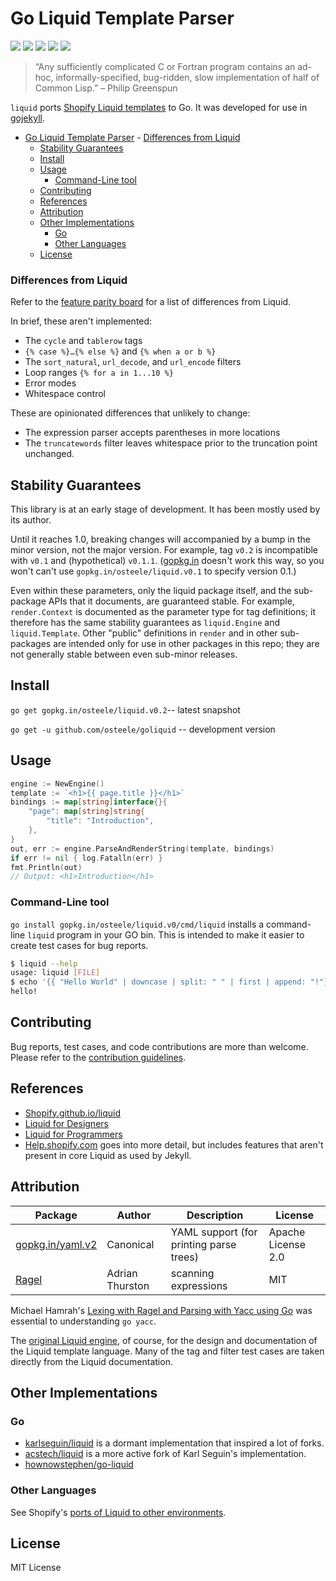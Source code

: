 # Go Liquid Template Parser

 [![][travis-svg]][travis-url] [![][coveralls-svg]][coveralls-url] [![][go-report-card-svg]][go-report-card-url] [![][godoc-svg]][godoc-url] [![][license-svg]][license-url]

> “Any sufficiently complicated C or Fortran program contains an ad-hoc, informally-specified, bug-ridden, slow implementation of half of Common Lisp.” – Philip Greenspun

`liquid` ports [Shopify Liquid templates](https://shopify.github.io/liquid) to Go. It was developed for use in [gojekyll](https://github.com/osteele/gojekyll).

<!-- TOC -->

- [Go Liquid Template Parser](#go-liquid-template-parser)
        - [Differences from Liquid](#differences-from-liquid)
    - [Stability Guarantees](#stability-guarantees)
    - [Install](#install)
    - [Usage](#usage)
        - [Command-Line tool](#command-line-tool)
    - [Contributing](#contributing)
    - [References](#references)
    - [Attribution](#attribution)
    - [Other Implementations](#other-implementations)
        - [Go](#go)
        - [Other Languages](#other-languages)
    - [License](#license)

<!-- /TOC -->

### Differences from Liquid

Refer to the [feature parity board](https://github.com/osteele/liquid/projects/1) for a list of differences from Liquid.

In brief, these aren't implemented:

- The `cycle` and `tablerow` tags
- `{% case %}…{% else %}` and `{% when a or b %}`
- The `sort_natural`, `url_decode`, and `url_encode` filters
- Loop ranges `{% for a in 1...10 %}`
- Error modes
- Whitespace control

These are opinionated differences that unlikely to change:

- The expression parser accepts parentheses in more locations
- The `truncatewords` filter leaves whitespace prior to the truncation point unchanged.

## Stability Guarantees

This library is at an early stage of development.
It has been mostly used by its author.

Until it reaches 1.0, breaking changes will accompanied by a bump in the minor version, not the major version. For example, tag `v0.2` is incompatible with `v0.1` and (hypothetical) `v0.1.1`. ([gopkg.in](http://gopkg.in) doesn't work this way, so you won't can't use `gopkg.in/osteele/liquid.v0.1` to specify version 0.1.)

Even within these parameters, only the liquid package itself, and the sub-package APIs that it documents, are guaranteed stable. For example, `render.Context` is documented as the parameter type for tag definitions; it therefore has the same stability guarantees as `liquid.Engine` and `liquid.Template`. Other "public" definitions in `render` and in other sub-packages are intended only for use in other packages in this repo; they are not generally stable between even sub-minor releases.

## Install

`go get gopkg.in/osteele/liquid.v0.2`-- latest snapshot

`go get -u github.com/osteele/goliquid` -- development version

## Usage

```go
engine := NewEngine()
template := `<h1>{{ page.title }}</h1>`
bindings := map[string]interface{}{
    "page": map[string]string{
        "title": "Introduction",
    },
}
out, err := engine.ParseAndRenderString(template, bindings)
if err != nil { log.Fatalln(err) }
fmt.Println(out)
// Output: <h1>Introduction</h1>
```

### Command-Line tool

`go install gopkg.in/osteele/liquid.v0/cmd/liquid` installs a command-line `liquid` program in your GO bin.
This is intended to make it easier to create test cases for bug reports.

```bash
$ liquid --help
usage: liquid [FILE]
$ echo '{{ "Hello World" | downcase | split: " " | first | append: "!"}}' | liquid
hello!
```

## Contributing

Bug reports, test cases, and code contributions are more than welcome.
Please refer to the [contribution guidelines](./CONTRIBUTING.md).

## References

* [Shopify.github.io/liquid](https://shopify.github.io/liquid)
* [Liquid for Designers](https://github.com/Shopify/liquid/wiki/Liquid-for-Designers)
* [Liquid for Programmers](https://github.com/Shopify/liquid/wiki/Liquid-for-Programmers)
* [Help.shopify.com](https://help.shopify.com/themes/liquid) goes into more detail, but includes features that aren't present in core Liquid as used by Jekyll.

## Attribution

| Package                                             | Author          | Description                             | License            |
|-----------------------------------------------------|-----------------|-----------------------------------------|--------------------|
| [gopkg.in/yaml.v2](https://github.com/go-yaml/yaml) | Canonical       | YAML support (for printing parse trees) | Apache License 2.0 |
| [Ragel](http://www.colm.net/open-source/ragel/)     | Adrian Thurston | scanning expressions                    | MIT                |

Michael Hamrah's [Lexing with Ragel and Parsing with Yacc using Go](https://medium.com/@mhamrah/lexing-with-ragel-and-parsing-with-yacc-using-go-81e50475f88f) was essential to understanding `go yacc`.

The [original Liquid engine](https://shopify.github.io/liquid), of course, for the design and documentation of the Liquid template language. Many of the tag and filter test cases are taken directly from the Liquid documentation.

## Other Implementations

### Go

* [karlseguin/liquid](https://github.com/karlseguin/liquid) is a dormant implementation that inspired a lot of forks.
* [acstech/liquid](https://github.com/acstech/liquid) is a more active fork of Karl Seguin's implementation.
* [hownowstephen/go-liquid](https://github.com/hownowstephen/go-liquid)

### Other Languages

 See Shopify's [ports of Liquid to other environments](https://github.com/Shopify/liquid/wiki/Ports-of-Liquid-to-other-environments).

## License

MIT License

[coveralls-url]: https://coveralls.io/r/osteele/liquid?branch=master
[coveralls-svg]: https://img.shields.io/coveralls/osteele/liquid.svg?branch=master

[godoc-url]: https://godoc.org/github.com/osteele/liquid
[godoc-svg]: https://godoc.org/github.com/osteele/liquid?status.svg

[license-url]: https://github.com/osteele/liquid/blob/master/LICENSE
[license-svg]: https://img.shields.io/badge/license-MIT-blue.svg

[go-report-card-url]: https://goreportcard.com/report/github.com/osteele/liquid
[go-report-card-svg]: https://goreportcard.com/badge/github.com/osteele/liquid

[travis-url]: https://travis-ci.org/osteele/liquid
[travis-svg]: https://img.shields.io/travis/osteele/liquid.svg?branch=master
